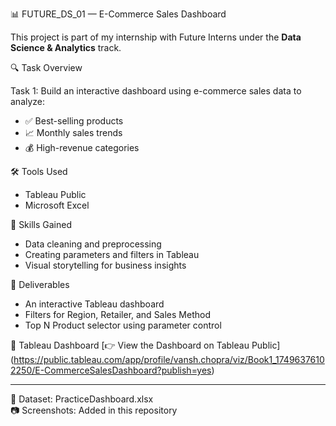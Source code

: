 📊 FUTURE_DS_01 — E-Commerce Sales Dashboard

This project is part of my internship with Future Interns under the **Data Science & Analytics** track.

🔍 Task Overview

Task 1: Build an interactive dashboard using e-commerce sales data to analyze:
- ✅ Best-selling products
- 📈 Monthly sales trends
- 💰 High-revenue categories

🛠 Tools Used
- Tableau Public
- Microsoft Excel

🧠 Skills Gained
- Data cleaning and preprocessing
- Creating parameters and filters in Tableau
- Visual storytelling for business insights

📌 Deliverables
- An interactive Tableau dashboard
- Filters for Region, Retailer, and Sales Method
- Top N Product selector using parameter control

🔗 Tableau Dashboard
[👉 View the Dashboard on Tableau Public] (https://public.tableau.com/app/profile/vansh.chopra/viz/Book1_17496376102250/E-CommerceSalesDashboard?publish=yes)

---

📁 Dataset: PracticeDashboard.xlsx  
📷 Screenshots: Added in this repository

